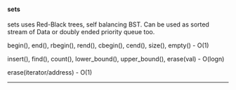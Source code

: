#### sets

sets uses Red-Black trees, self balancing BST. Can be used as sorted stream of Data or doubly ended priority queue too.


begin(), end(), rbegin(), rend(), cbegin(), cend(), size(), empty() - O(1)

insert(), find(), count(), lower_bound(), upper_bound(), erase(val) - O(logn)

erase(iterator/address) - O(1)



***

